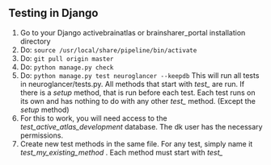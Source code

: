 ## Testing in Django
1. Go to your Django activebrainatlas or brainsharer_portal installation directory
1. Do: `source /usr/local/share/pipeline/bin/activate`
1. Do: `git pull origin master`
1. Do: `python manage.py check`
1. Do: `python manage.py test neuroglancer --keepdb` This will run all tests in
neuroglancer/tests.py. All methods that start with *test_* are run. If there is a
*setup* method, that is run before each test. Each test runs on its own and has
nothing to do with any other *test_* method. (Except the *setup* method)
1. For this to work, you will need access to the *test_active_atlas_development*
database. The dk user has the necessary permissions.
1. Create new test methods in the same file. For any test, simply name it *test_my_existing_method*
. Each method must start with *test_*